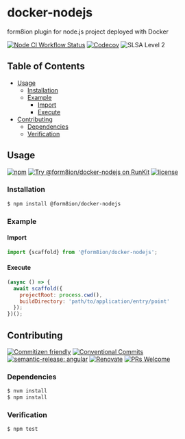 # docker-nodejs

form8ion plugin for node.js project deployed with Docker

<!--status-badges start -->

[![Node CI Workflow Status][github-actions-ci-badge]][github-actions-ci-link]
[![Codecov][coverage-badge]][coverage-link]
![SLSA Level 2][slsa-badge]

<!--status-badges end -->

## Table of Contents

* [Usage](#usage)
  * [Installation](#installation)
  * [Example](#example)
    * [Import](#import)
    * [Execute](#execute)
* [Contributing](#contributing)
  * [Dependencies](#dependencies)
  * [Verification](#verification)

## Usage

<!--consumer-badges start -->

[![npm][npm-badge]][npm-link]
[![Try @form8ion/docker-nodejs on RunKit][runkit-badge]][runkit-link]
[![license][license-badge]][license-link]

<!--consumer-badges end -->

### Installation

```sh
$ npm install @form8ion/docker-nodejs
```

### Example

#### Import

```javascript
import {scaffold} from '@form8ion/docker-nodejs';
```

#### Execute

```javascript
(async () => {
  await scaffold({
    projectRoot: process.cwd(),
    buildDirectory: 'path/to/application/entry/point'
  });
})();
```

## Contributing

<!--contribution-badges start -->

[![Commitizen friendly][commitizen-badge]][commitizen-link]
[![Conventional Commits][commit-convention-badge]][commit-convention-link]
[![semantic-release: angular][semantic-release-badge]][semantic-release-link]
[![Renovate][renovate-badge]][renovate-link]
[![PRs Welcome][PRs-badge]][PRs-link]

<!--contribution-badges end -->

### Dependencies

```sh
$ nvm install
$ npm install
```

### Verification

```sh
$ npm test
```

[github-actions-ci-link]: https://github.com/form8ion/docker-nodejs/actions?query=workflow%3A%22Node.js+CI%22+branch%3Amaster

[github-actions-ci-badge]: https://img.shields.io/github/actions/workflow/status/form8ion/docker-nodejs/node-ci.yml.svg?branch=master&logo=github

[coverage-link]: https://codecov.io/github/form8ion/docker-nodejs

[coverage-badge]: https://img.shields.io/codecov/c/github/form8ion/docker-nodejs?logo=codecov

[slsa-badge]: https://slsa.dev/images/gh-badge-level2.svg

[commitizen-link]: http://commitizen.github.io/cz-cli/

[commitizen-badge]: https://img.shields.io/badge/commitizen-friendly-brightgreen.svg

[commit-convention-link]: https://conventionalcommits.org

[commit-convention-badge]: https://img.shields.io/badge/Conventional%20Commits-1.0.0-yellow.svg

[semantic-release-link]: https://github.com/semantic-release/semantic-release

[semantic-release-badge]: https://img.shields.io/badge/semantic--release-angular-e10079?logo=semantic-release

[renovate-link]: https://renovatebot.com

[renovate-badge]: https://img.shields.io/badge/renovate-enabled-brightgreen.svg?logo=renovatebot

[PRs-link]: https://makeapullrequest.com

[PRs-badge]: https://img.shields.io/badge/PRs-welcome-brightgreen.svg

[npm-link]: https://www.npmjs.com/package/@form8ion/docker-nodejs

[npm-badge]: https://img.shields.io/npm/v/@form8ion/docker-nodejs?logo=npm

[runkit-link]: https://npm.runkit.com/@form8ion/docker-nodejs

[runkit-badge]: https://badge.runkitcdn.com/@form8ion/docker-nodejs.svg

[license-link]: LICENSE

[license-badge]: https://img.shields.io/github/license/form8ion/docker-nodejs.svg?logo=opensourceinitiative
